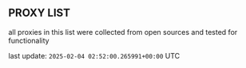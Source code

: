 ## PROXY LIST

all proxies in this list were collected from open sources and tested for functionality

last update: `2025-02-04 02:52:00.265991+00:00` UTC